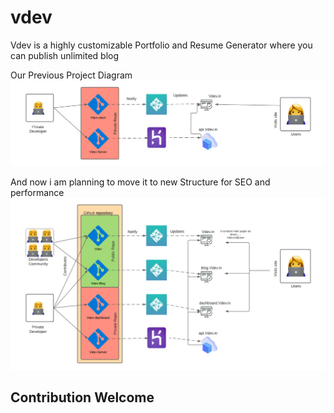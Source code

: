 # vdev
Vdev is a highly customizable Portfolio and Resume Generator where you can publish unlimited blog

Our Previous Project Diagram
![Diagram](https://raw.githubusercontent.com/vdev-in/vdev/main/public/old-vdev-diagram-1.png)

And now i am planning to move it to new Structure for SEO and performance
![Diagram](https://raw.githubusercontent.com/vdev-in/vdev/main/public/vdev-diagram-1.png)


## Contribution Welcome
